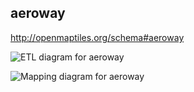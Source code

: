 ## aeroway

http://openmaptiles.org/schema#aeroway

![ETL diagram for aeroway](http://openmaptiles.org/media/etl_aeroway.png)

![Mapping diagram for aeroway](http://openmaptiles.org/media/mapping_aeroway.png)

